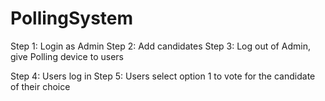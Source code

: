 # PollingSystem

Step 1: Login as Admin 
Step 2: Add candidates
Step 3: Log out of Admin, give Polling device to users

Step 4: Users log in
Step 5: Users select option 1 to vote for the candidate of their choice
